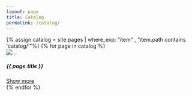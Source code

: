 ```yaml
---
layout: page
title: Catalog
permalink: /catalog/
---
```


<div class="row">
    {% assign catalog = site.pages | where_exp: "item" , "item.path contains 'catalog/'"%}
    {% for page in catalog %}
        <div class="col col-12 col-md-6 col-lg-4 mt-4">
            <div class="card">
                <img src="{{ site.baseurl }}{{ page.img }}" class="card-img-top" alt="...">
                <div class="card-body">
                <h5 class="card-title">{{ page.title }}</h5>
                <a href="{{ site.baseurl }}{{ page.url }}" class="btn btn-dark">Show more</a>
                </div>
            </div>
        </div>
    {% endfor %}
</div>
